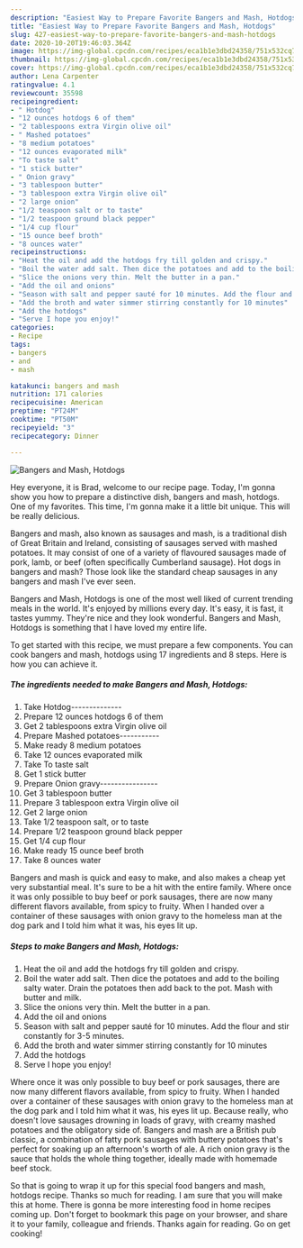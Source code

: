 ```yaml
---
description: "Easiest Way to Prepare Favorite Bangers and Mash, Hotdogs"
title: "Easiest Way to Prepare Favorite Bangers and Mash, Hotdogs"
slug: 427-easiest-way-to-prepare-favorite-bangers-and-mash-hotdogs
date: 2020-10-20T19:46:03.364Z
image: https://img-global.cpcdn.com/recipes/eca1b1e3dbd24358/751x532cq70/bangers-and-mash-hotdogs-recipe-main-photo.jpg
thumbnail: https://img-global.cpcdn.com/recipes/eca1b1e3dbd24358/751x532cq70/bangers-and-mash-hotdogs-recipe-main-photo.jpg
cover: https://img-global.cpcdn.com/recipes/eca1b1e3dbd24358/751x532cq70/bangers-and-mash-hotdogs-recipe-main-photo.jpg
author: Lena Carpenter
ratingvalue: 4.1
reviewcount: 35598
recipeingredient:
- " Hotdog"
- "12 ounces hotdogs 6 of them"
- "2 tablespoons extra Virgin olive oil"
- " Mashed potatoes"
- "8 medium potatoes"
- "12 ounces evaporated milk"
- "To taste salt"
- "1 stick butter"
- " Onion gravy"
- "3 tablespoon butter"
- "3 tablespoon extra Virgin olive oil"
- "2 large onion"
- "1/2 teaspoon salt or to taste"
- "1/2 teaspoon ground black pepper"
- "1/4 cup flour"
- "15 ounce beef broth"
- "8 ounces water"
recipeinstructions:
- "Heat the oil and add the hotdogs fry till golden and crispy."
- "Boil the water add salt. Then dice the potatoes and add to the boiling salty water. Drain the potatoes then add back to the pot. Mash with butter and milk."
- "Slice the onions very thin. Melt the butter in a pan."
- "Add the oil and onions"
- "Season with salt and pepper sauté for 10 minutes. Add the flour and stir constantly for 3-5 minutes."
- "Add the broth and water simmer stirring constantly for 10 minutes"
- "Add the hotdogs"
- "Serve I hope you enjoy!"
categories:
- Recipe
tags:
- bangers
- and
- mash

katakunci: bangers and mash 
nutrition: 171 calories
recipecuisine: American
preptime: "PT24M"
cooktime: "PT50M"
recipeyield: "3"
recipecategory: Dinner

---
```



![Bangers and Mash, Hotdogs](https://img-global.cpcdn.com/recipes/eca1b1e3dbd24358/751x532cq70/bangers-and-mash-hotdogs-recipe-main-photo.jpg)

Hey everyone, it is Brad, welcome to our recipe page. Today, I'm gonna show you how to prepare a distinctive dish, bangers and mash, hotdogs. One of my favorites. This time, I'm gonna make it a little bit unique. This will be really delicious.

Bangers and mash, also known as sausages and mash, is a traditional dish of Great Britain and Ireland, consisting of sausages served with mashed potatoes. It may consist of one of a variety of flavoured sausages made of pork, lamb, or beef (often specifically Cumberland sausage). Hot dogs in bangers and mash? Those look like the standard cheap sausages in any bangers and mash I&#39;ve ever seen.

Bangers and Mash, Hotdogs is one of the most well liked of current trending meals in the world. It's enjoyed by millions every day. It's easy, it is fast, it tastes yummy. They're nice and they look wonderful. Bangers and Mash, Hotdogs is something that I have loved my entire life.


To get started with this recipe, we must prepare a few components. You can cook bangers and mash, hotdogs using 17 ingredients and 8 steps. Here is how you can achieve it.

<!--inarticleads1-->

##### The ingredients needed to make Bangers and Mash, Hotdogs:

1. Take  Hotdog--------------
1. Prepare 12 ounces hotdogs 6 of them
1. Get 2 tablespoons extra Virgin olive oil
1. Prepare  Mashed potatoes-----------
1. Make ready 8 medium potatoes
1. Take 12 ounces evaporated milk
1. Take To taste salt
1. Get 1 stick butter
1. Prepare  Onion gravy----------------
1. Get 3 tablespoon butter
1. Prepare 3 tablespoon extra Virgin olive oil
1. Get 2 large onion
1. Take 1/2 teaspoon salt, or to taste
1. Prepare 1/2 teaspoon ground black pepper
1. Get 1/4 cup flour
1. Make ready 15 ounce beef broth
1. Take 8 ounces water


Bangers and mash is quick and easy to make, and also makes a cheap yet very substantial meal. It&#39;s sure to be a hit with the entire family. Where once it was only possible to buy beef or pork sausages, there are now many different flavors available, from spicy to fruity. When I handed over a container of these sausages with onion gravy to the homeless man at the dog park and I told him what it was, his eyes lit up. 

<!--inarticleads2-->

##### Steps to make Bangers and Mash, Hotdogs:

1. Heat the oil and add the hotdogs fry till golden and crispy.
1. Boil the water add salt. Then dice the potatoes and add to the boiling salty water. Drain the potatoes then add back to the pot. Mash with butter and milk.
1. Slice the onions very thin. Melt the butter in a pan.
1. Add the oil and onions
1. Season with salt and pepper sauté for 10 minutes. Add the flour and stir constantly for 3-5 minutes.
1. Add the broth and water simmer stirring constantly for 10 minutes
1. Add the hotdogs
1. Serve I hope you enjoy!


Where once it was only possible to buy beef or pork sausages, there are now many different flavors available, from spicy to fruity. When I handed over a container of these sausages with onion gravy to the homeless man at the dog park and I told him what it was, his eyes lit up. Because really, who doesn&#39;t love sausages drowning in loads of gravy, with creamy mashed potatoes and the obligatory side of. Bangers and mash are a British pub classic, a combination of fatty pork sausages with buttery potatoes that&#39;s perfect for soaking up an afternoon&#39;s worth of ale. A rich onion gravy is the sauce that holds the whole thing together, ideally made with homemade beef stock. 

So that is going to wrap it up for this special food bangers and mash, hotdogs recipe. Thanks so much for reading. I am sure that you will make this at home. There is gonna be more interesting food in home recipes coming up. Don't forget to bookmark this page on your browser, and share it to your family, colleague and friends. Thanks again for reading. Go on get cooking!
